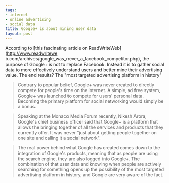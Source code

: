 ```yaml
--- 
tags: 
- internet
- online advertising
- social data
title: Google+ is about mining user data
layout: post
---
```

According to [this fascinating article on ReadWriteWeb](http://www.readwritewe
b.com/archives/google_was_never_a_facebook_competitor.php), the purpose of
Google+ is not to replace Facebook. Instead it is to gather social data to
more effectively understand users and better mine their advertising value. The
end results? The "most targeted advertising platform in history"

> Contrary to popular belief, Google+ was never created to directly compete
for people's time on the internet. A simple, ad free system, Google+ was
launched to compete for users' personal data. Becoming the primary platform
for social networking would simply be a bonus.

>

> Speaking at the Monaco Media Forum recently, Nikesh Arora, Google's chief
business officer said that Google+ is a platform that allows the bringing
together of all the services and products that they currently offer. It was
never "just about getting people together on one site and calling it a social
network".

>

> The real power behind what Google has created comes down to the integration
of Google's products, meaning that as people are using the search engine, they
are also logged into Google+. The combination of that user data and knowing
when people are actively searching for something opens up the possibility of
the most targeted advertising platform in history, and Google are very aware
of the fact.

